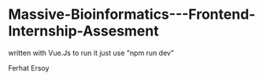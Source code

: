 # Massive-Bioinformatics---Frontend-Internship-Assesment

written with Vue.Js to run it just use "npm run dev"

Ferhat Ersoy
